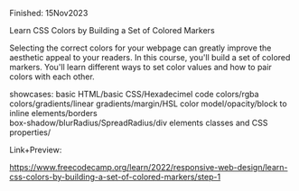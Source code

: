 Finished: 15Nov2023

Learn CSS Colors by Building a Set of Colored Markers

Selecting the correct colors for your webpage can greatly improve the aesthetic appeal to your readers.
In this course, you'll build a set of colored markers. You'll learn different ways to set color values and how to pair colors with each other.

showcases: basic HTML/basic CSS/Hexadecimel code colors/rgba colors/gradients/linear gradients/margin/HSL color model/opacity/block to inline elements/borders<br>
box-shadow/blurRadius/SpreadRadius/div elements classes and CSS properties/

Link+Preview:

https://www.freecodecamp.org/learn/2022/responsive-web-design/learn-css-colors-by-building-a-set-of-colored-markers/step-1
